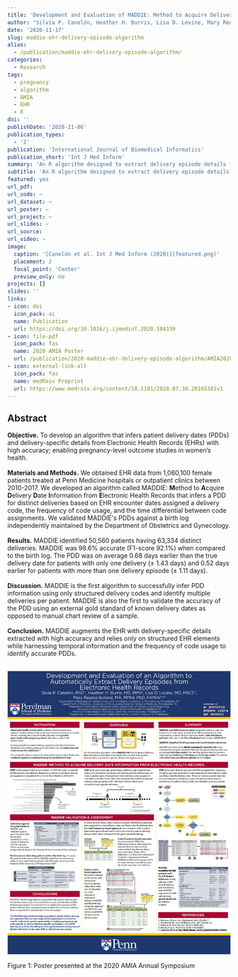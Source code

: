 ```yaml
---
title: 'Development and Evaluation of MADDIE: Method to Acquire Delivery Date Information from Electronic Health Records'
author: "Silvia P. Canelón, Heather H. Burris, Lisa D. Levine, Mary Regina Boland"
date: '2020-11-17'
slug: maddie-ehr-delivery-episode-algorithm
alias:
  - /publication/maddie-ehr-delivery-episode-algorithm/
categories:
  - Research
tags:
  - pregnancy
  - algorithm
  - AMIA
  - EHR
  - R
doi: ''
publishDate: '2020-11-06'
publication_types:
  - '2'
publication: 'International Journal of Biomedical Informatics'
publication_short: 'Int J Med Inform'
summary: 'An R algorithm designed to extract delivery episode details from structured Electronic Health Record data.'
subtitle: 'An R algorithm designed to extract delivery episode details from structured Electronic Health Record data.'
featured: yes
url_pdf: 
url_code: ~
url_dataset: ~
url_poster: ~
url_project: ~
url_slides: ~
url_source:
url_video: ~
image:
  caption: '[Canelón et al. Int J Med Inform (2020)](featured.png)'
  placement: 2
  focal_point: 'Center'
  preview_only: no
projects: []
slides: ''
links:
- icon: doi
  icon_pack: ai
  name: Publication
  url: https://doi.org/10.1016/j.ijmedinf.2020.104339
- icon: file-pdf
  icon_pack: fas
  name: 2020 AMIA Poster
  url: /publication/2020-maddie-ehr-delivery-episode-algorithm/AMIA2020_poster.pdf
- icon: external-link-alt
  icon_pack: fas
  name: medRxiv Preprint
  url: https://www.medrxiv.org/content/10.1101/2020.07.30.20165381v1
---
```


## Abstract
**Objective.** To develop an algorithm that infers patient delivery dates (PDDs) and delivery-specific details from Electronic Health Records (EHRs) with high accuracy; enabling pregnancy-level outcome studies in women’s health.<br><br>**Materials and Methods.** We obtained EHR data from 1,060,100 female patients treated at Penn Medicine hospitals or outpatient clinics between 2010-2017. We developed an algorithm called MADDIE: **M**ethod to **A**cquire **D**elivery **D**ate **I**nformation from **E**lectronic Health Records that infers a PDD for distinct deliveries based on EHR encounter dates assigned a delivery code, the frequency of code usage, and the time differential between code assignments. We validated MADDIE's PDDs against a birth log independently maintained by the Department of Obstetrics and Gynecology.<br><br>**Results.** MADDIE identified 50,560 patients having 63,334 distinct deliveries. MADDIE was 98.6% accurate (F1-score 92.1%) when compared to the birth log. The PDD was on average 0.68 days earlier than the true delivery date for patients with only one delivery (± 1.43 days) and 0.52 days earlier for patients with more than one delivery episode (± 1.11 days).<br><br>**Discussion.** MADDIE is the first algorithm to successfully infer PDD information using only structured delivery codes and identify multiple deliveries per patient. MADDIE is also the first to validate the accuracy of the PDD using an external gold standard of known delivery dates as opposed to manual chart review of a sample.<br><br>**Conclusion.** MADDIE augments the EHR with delivery-specific details extracted with high accuracy and relies only on structured EHR elements while harnessing temporal information and the frequency of code usage to identify accurate PDDs.

<br>

<div class="figure">
<img src="2020_AMIA_Annual_v2_letter.png" alt="" width="2040" />
<p class="caption">Figure 1: Poster presented at the 2020 AMIA Annual Symposium</p>
</div>

